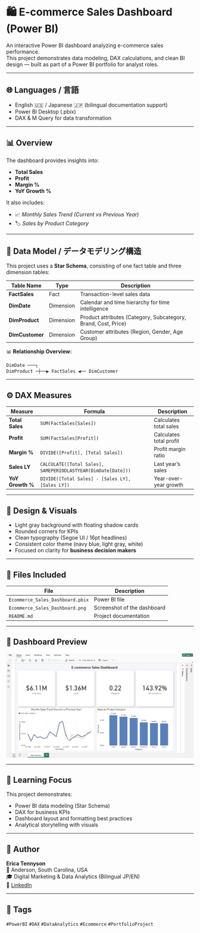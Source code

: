 # 🛍️ E-commerce Sales Dashboard (Power BI)

An interactive Power BI dashboard analyzing e-commerce sales performance.  
This project demonstrates data modeling, DAX calculations, and clean BI design — built as part of a Power BI portfolio for analyst roles.

---

## 🌐 Languages / 言語
- English 🇺🇸 / Japanese 🇯🇵 (bilingual documentation support)
- Power BI Desktop (.pbix)
- DAX & M Query for data transformation

---

## 📊 Overview

The dashboard provides insights into:
- **Total Sales**
- **Profit**
- **Margin %**
- **YoY Growth %**

It also includes:
- 📈 *Monthly Sales Trend (Current vs Previous Year)*  
- 🏷️ *Sales by Product Category*  

---

## 🧱 Data Model / データモデリング構造

This project uses a **Star Schema**, consisting of one fact table and three dimension tables:

| Table Name | Type | Description |
|-------------|------|--------------|
| **FactSales** | Fact | Transaction-level sales data |
| **DimDate** | Dimension | Calendar and time hierarchy for time intelligence |
| **DimProduct** | Dimension | Product attributes (Category, Subcategory, Brand, Cost, Price) |
| **DimCustomer** | Dimension | Customer attributes (Region, Gender, Age Group) |

📊 **Relationship Overview:**
```
DimDate ───┐
DimProduct ─┼──▶ FactSales ◀── DimCustomer
```

---

## ⚙️ DAX Measures

| Measure | Formula | Description |
|----------|----------|-------------|
| **Total Sales** | `SUM(FactSales[Sales])` | Calculates total sales |
| **Profit** | `SUM(FactSales[Profit])` | Calculates total profit |
| **Margin %** | `DIVIDE([Profit], [Total Sales])` | Profit margin ratio |
| **Sales LY** | `CALCULATE([Total Sales], SAMEPERIODLASTYEAR(DimDate[Date]))` | Last year’s sales |
| **YoY Growth %** | `DIVIDE([Total Sales] - [Sales LY], [Sales LY])` | Year-over-year growth |

---

## 🎨 Design & Visuals

- Light gray background with floating shadow cards  
- Rounded corners for KPIs  
- Clean typography (Segoe UI / 16pt headlines)  
- Consistent color theme (navy blue, light gray, white)  
- Focused on clarity for **business decision makers**  

---

## 📁 Files Included

| File | Description |
|------|--------------|
| `Ecommerce_Sales_Dashboard.pbix` | Power BI file |
| `Ecommerce_Sales_Dashboard.png` | Screenshot of the dashboard |
| `README.md` | Project documentation |

---

## 📸 Dashboard Preview

![E-commerce Dashboard Screenshot](Ecommerce_Sales_Dashboard.png)

---

## 🧠 Learning Focus

This project demonstrates:
- Power BI data modeling (Star Schema)
- DAX for business KPIs
- Dashboard layout and formatting best practices
- Analytical storytelling with visuals

---

## 💬 Author

**Erica Tennyson**  
📍 Anderson, South Carolina, USA  
🎓 Digital Marketing & Data Analytics (Bilingual JP/EN)  
🔗 [LinkedIn](https://www.linkedin.com/in/erica-tennyson-sc/)

---

## 📌 Tags

`#PowerBI` `#DAX` `#DataAnalytics` `#Ecommerce` `#PortfolioProject`
